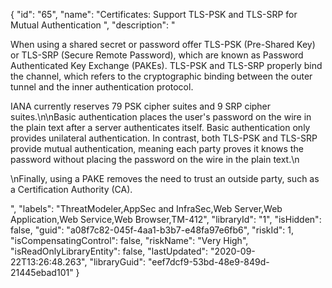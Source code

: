 {
  "id": "65",
  "name": "Certificates: Support TLS-PSK and TLS-SRP for Mutual Authentication ",
  "description": "<p>When using a shared secret or password offer TLS-PSK (Pre-Shared Key) or TLS-SRP (Secure Remote Password), which are known as Password Authenticated Key Exchange (PAKEs). TLS-PSK and TLS-SRP properly bind the channel, which refers to the cryptographic binding between the outer tunnel and the inner authentication protocol. </p><p>IANA currently reserves 79 PSK cipher suites and 9 SRP cipher suites.\n\nBasic authentication places the user's password on the wire in the plain text after a server authenticates itself. Basic authentication only provides unilateral authentication. In contrast, both TLS-PSK and TLS-SRP provide mutual authentication, meaning each party proves it knows the password without placing the password on the wire in the plain text.\n</p><p>\nFinally, using a PAKE removes the need to trust an outside party, such as a Certification Authority (CA).</p>",
  "labels": "ThreatModeler,AppSec and InfraSec,Web Server,Web Application,Web Service,Web Browser,TM-412",
  "libraryId": "1",
  "isHidden": false,
  "guid": "a08f7c82-045f-4aa1-b3b7-e48fa97e6fb6",
  "riskId": 1,
  "isCompensatingControl": false,
  "riskName": "Very High",
  "isReadOnlyLibraryEntity": false,
  "lastUpdated": "2020-09-22T13:26:48.263",
  "libraryGuid": "eef7dcf9-53bd-48e9-849d-21445ebad101"
}